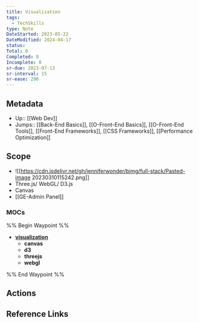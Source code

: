 ```yaml
---
title: Visualization
tags:
  - TechSkills
type: Note
DateStarted: 2023-05-22
DateModified: 2024-04-17
status: 
Total: 0
Completed: 0
Incomplete: 0
sr-due: 2023-07-13
sr-interval: 15
sr-ease: 290
---
```


## Metadata

- Up:: [[Web Dev]]
- Jumps:: [[Back-End Basics]], [[O-Front-End Basics]], [[O-Front-End Tools]], [[Front-End Frameworks]], [[CSS Frameworks]], [[Performance Optimization]]

## Scope

- ![[https://cdn.jsdelivr.net/gh/jenniferwonder/bimg/full-stack/Pasted-image 20230310115242.png]]
- Three.js/ WebGL/ D3.js
- Canvas
- [[GE-Admin Panel]]

### MOCs

%% Begin Waypoint %%

- **[visualization](./visualization.md)**
  - **canvas**
  - **d3**
  - **threejs**
  - **webgl**

%% End Waypoint %%

## Actions

## Reference Links
